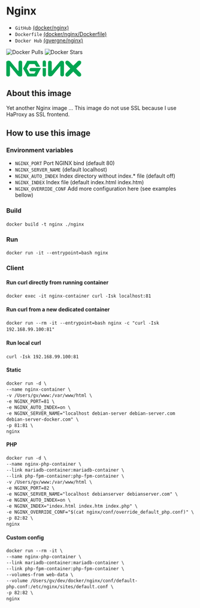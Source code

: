 # Nginx

* `GitHub`        [(docker/nginx)](https://github.com/geoffroyvergne/docker/tree/master/nginx)
* `Dockerfile`    [(docker/nginx/Dockerfile)](https://github.com/geoffroyvergne/docker/blob/master/nginx/Dockerfile)
* `Docker Hub`    [(gvergne/nginx)](https://hub.docker.com/r/gvergne/nginx/)

![Docker Pulls](https://img.shields.io/docker/pulls/gvergne/nginx.svg) ![Docker Stars](https://img.shields.io/docker/stars/gvergne/nginx.svg)

![Nginx logo](https://raw.githubusercontent.com/docker-library/docs/01c12653951b2fe592c1f93a13b4e289ada0e3a1/nginx/logo.png)

## About this image
Yet another Nginx image ...
This image do not use SSL because I use HaProxy as SSL frontend.

## How to use this image

### Environment variables

* `NGINX_PORT` Port NGINX bind (default 80)
* `NGINX_SERVER_NAME` (default localhost) 
* `NGINX_AUTO_INDEX` Index directory without index.* file (default off)
* `NGINX_INDEX` Index file (default index.html index.htm)
* `NGINX_OVERRIDE_CONF` Add more configuration here (see examples bellow)

### Build

`docker build -t nginx ./nginx`

### Run

`docker run -it --entrypoint=bash nginx`

### Client

#### Run curl directly from running container
`docker exec -it nginx-container curl -Isk localhost:81`

#### Run curl from a new dedicated container
`docker run --rm -it --entrypoint=bash nginx -c "curl -Isk 192.168.99.100:81"`

#### Run local curl
`curl -Isk 192.168.99.100:81`

#### Static

```
docker run -d \
--name nginx-container \
-v /Users/gv/www:/var/www/html \
-e NGINX_PORT=81 \
-e NGINX_AUTO_INDEX=on \
-e NGINX_SERVER_NAME="localhost debian-server debian-server.com debian-server-docker.com" \
-p 81:81 \
nginx
```

#### PHP

```
docker run -d \
--name nginx-php-container \
--link mariadb-container:mariadb-container \
--link php-fpm-container:php-fpm-container \
-v /Users/gv/www:/var/www/html \
-e NGINX_PORT=82 \
-e NGINX_SERVER_NAME="localhost debianserver debianserver.com" \
-e NGINX_AUTO_INDEX=on \
-e NGINX_INDEX="index.html index.htm index.php" \
-e NGINX_OVERRIDE_CONF="$(cat nginx/conf/override_default_php.conf)" \
-p 82:82 \
nginx
```

#### Custom config

```
docker run --rm -it \
--name nginx-php-container \
--link mariadb-container:mariadb-container \
--link php-fpm-container:php-fpm-container \
--volumes-from web-data \
--volume /Users/gv/dev/docker/nginx/conf/default-php.conf:/etc/nginx/sites/default.conf \
-p 82:82 \
nginx
```
